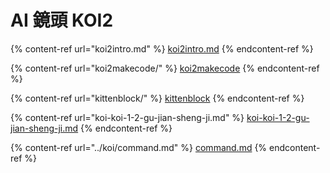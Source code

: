 # AI 鏡頭 KOI2

{% content-ref url="koi2intro.md" %}
[koi2intro.md](koi2intro.md)
{% endcontent-ref %}

{% content-ref url="koi2makecode/" %}
[koi2makecode](koi2makecode/)
{% endcontent-ref %}

{% content-ref url="kittenblock/" %}
[kittenblock](kittenblock/)
{% endcontent-ref %}

{% content-ref url="koi-koi-1-2-gu-jian-sheng-ji.md" %}
[koi-koi-1-2-gu-jian-sheng-ji.md](koi-koi-1-2-gu-jian-sheng-ji.md)
{% endcontent-ref %}

{% content-ref url="../koi/command.md" %}
[command.md](../koi/command.md)
{% endcontent-ref %}
